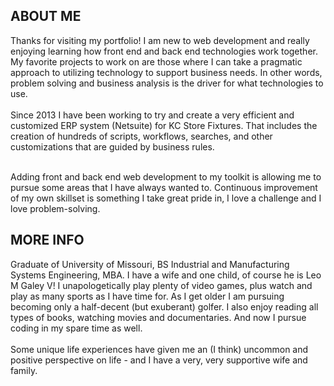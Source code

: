 ## ABOUT ME

Thanks for visiting my portfolio!  I am new to web development and really enjoying learning how front end and back end technologies work together.  My favorite projects to work on are those where I can take a pragmatic approach to utilizing technology to support business needs.  In other words, problem solving and business analysis is the driver for what technologies to use.<br><br>Since 2013 I have been working to try and create a very efficient and customized ERP system (Netsuite) for KC Store Fixtures.  That includes the creation of hundreds of scripts, workflows, searches, and other customizations that are guided by business rules. <br> <br>

Adding front and back end web development to my toolkit is allowing me to pursue some areas that I have always wanted to.  Continuous improvement of my own skillset is something I take great pride in, I love a challenge and I love problem-solving.   


## MORE INFO

Graduate of University of Missouri, BS Industrial and Manufacturing Systems Engineering, MBA.  I have a wife and one child, of course he is Leo M Galey V!  I unapologetically play plenty of video games, plus watch and play as many sports as I have time for.  As I get older I am pursuing becoming only a half-decent (but exuberant) golfer.  I also enjoy reading all types of books, watching movies and documentaries. And now I pursue coding in my spare time as well. <br><br>  Some unique life experiences have given me an (I think) uncommon and positive perspective on life - and I have a very, very supportive wife and family. 